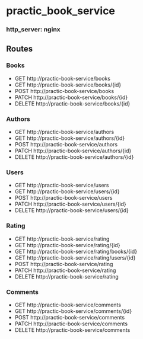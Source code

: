 # practic_book_service

### http_server: nginx
## Routes
### Books
* GET http://practic-book-service/books
* GET http://practic-book-service/books/{id}
* POST http://practic-book-service/books
* PATCH http://practic-book-service/books/{id}
* DELETE http://practic-book-service/books/{id}
### Authors
* GET http://practic-book-service/authors
* GET http://practic-book-service/authors/{id}
* POST http://practic-book-service/authors
* PATCH http://practic-book-service/authors/{id}
* DELETE http://practic-book-service/authors/{id}
### Users
* GET http://practic-book-service/users
* GET http://practic-book-service/users/{id}
* POST http://practic-book-service/users
* PATCH http://practic-book-service/users/{id}
* DELETE http://practic-book-service/users/{id}
### Rating
* GET http://practic-book-service/rating
* GET http://practic-book-service/rating/{id}
* GET http://practic-book-service/rating/books/{id}
* GET http://practic-book-service/rating/users/{id}
* POST http://practic-book-service/rating
* PATCH http://practic-book-service/rating
* DELETE http://practic-book-service/rating
### Comments
* GET http://practic-book-service/comments
* GET http://practic-book-service/comments/{id}
* POST http://practic-book-service/comments
* PATCH http://practic-book-service/comments
* DELETE http://practic-book-service/comments
